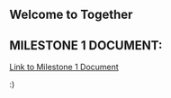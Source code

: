 ## Welcome to Together

## MILESTONE 1 DOCUMENT:
[Link to Milestone 1 Document](https://docs.google.com/document/d/1KiLSXGd7YUNdaZbe5aiHg71qqt0eBnweSaT6mzVlYpU/edit?usp=sharing)

:)
